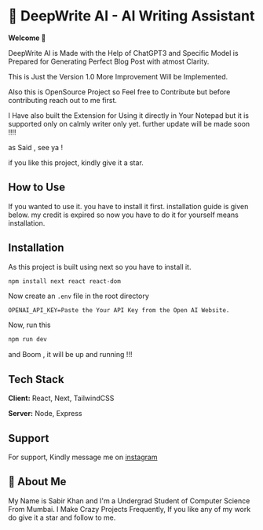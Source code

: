 
# 📝 DeepWrite AI - AI Writing Assistant

**Welcome 👋**
  
DeepWrite AI is Made with the Help of ChatGPT3 and Specific Model is Prepared for Generating Perfect Blog Post with atmost Clarity.

This is Just the Version 1.0 More Improvement Will be Implemented.

Also this is OpenSource Project so Feel free to Contribute but before contributing reach out to me first.

I Have also built the Extension for Using it directly in Your Notepad but it is supported only on calmly writer only yet. further update will be made soon !!!!

as Said , see ya !

if you like this project, kindly give it a star.


## How to Use

If you wanted to use it. you have to install it first. installation guide is given below. my credit is expired so now you have to do it for yourself means installation.

## Installation

As this project is built using next so you have to install it.

```bash
npm install next react react-dom
```
    
Now create an `.env` file in the root directory
```env
OPENAI_API_KEY=Paste the Your API Key from the Open AI Website.
```

Now, run this
```bash
npm run dev
```

and Boom , it will be up and running !!!
## Tech Stack

**Client:** React, Next, TailwindCSS

**Server:** Node, Express


## Support

For support, Kindly message me on [instagram](https://instagram.com/simplysabir)

## 🚀 About Me
My Name is Sabir Khan and I'm a Undergrad Student of Computer Science From Mumbai. I Make Crazy Projects Frequently, If you like any of my work do give it a star and follow to me.

